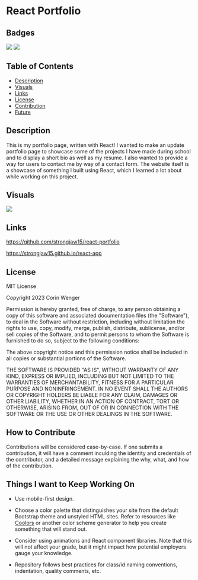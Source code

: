 # React Portfolio

## Badges

![](https://img.shields.io/badge/License-MIT-green) ![](https://img.shields.io/badge/React-JS-blue)

## Table of Contents

- [Description](#description)
- [Visuals](#visuals)
- [Links](#links)
- [License](#license)
- [Contribution](#how-to-contribute)
- [Future](#things-i-want-to-keep-working-on)

## Description

This is my portfolio page, written with React! I wanted to make an update portfolio page to showcase some of the projects I have made during school and to display a short bio as well as my resume. I also wanted to provide a way for users to contact me by way of a contact form. The website itself is a showcase of something I built using React, which I learned a lot about while working on this project.

## Visuals

![](./public/portfolio.gif)

## Links

https://github.com/strongjaw15/react-portfolio

https://strongjaw15.github.io/react-app

## License

MIT License

Copyright 2023 Corin Wenger

Permission is hereby granted, free of charge, to any person obtaining a copy of this software and associated documentation files (the "Software"), to deal in the Software without restriction, including without limitation the rights to use, copy, modify, merge, publish, distribute, sublicense, and/or sell copies of the Software, and to permit persons to whom the Software is furnished to do so, subject to the following conditions:

The above copyright notice and this permission notice shall be included in all copies or substantial portions of the Software.

THE SOFTWARE IS PROVIDED "AS IS", WITHOUT WARRANTY OF ANY KIND, EXPRESS OR IMPLIED, INCLUDING BUT NOT LIMITED TO THE WARRANTIES OF MERCHANTABILITY, FITNESS FOR A PARTICULAR PURPOSE AND NONINFRINGEMENT. IN NO EVENT SHALL THE AUTHORS OR COPYRIGHT HOLDERS BE LIABLE FOR ANY CLAIM, DAMAGES OR OTHER LIABILITY, WHETHER IN AN ACTION OF CONTRACT, TORT OR OTHERWISE, ARISING FROM, OUT OF OR IN CONNECTION WITH THE SOFTWARE OR THE USE OR OTHER DEALINGS IN THE SOFTWARE.

## How to Contribute

Contributions will be considered case-by-case. If one submits a contribution, it will have a comment inculding the identity and credentials of the contributor, and a detailed message explaining the why, what, and how of the contribution.

## Things I want to Keep Working On

* Use mobile-first design.

* Choose a color palette that distinguishes your site from the default Bootstrap theme and unstyled HTML sites. Refer to resources like [Coolors](https://coolors.co/) or another color scheme generator to help you create something that will stand out.

* Consider using animations and React component libraries. Note that this will not affect your grade, but it might impact how potential employers gauge your knowledge.

* Repository follows best practices for class/id naming conventions, indentation, quality comments, etc.